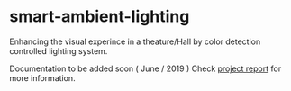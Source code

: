 # smart-ambient-lighting
Enhancing the visual experince in a theature/Hall by color detection controlled lighting system.

Documentation to be added soon ( June / 2019 )
Check [project report](Brief-Progress-Report.docx) for more information.
